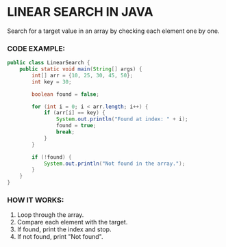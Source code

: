 # LINEAR SEARCH IN JAVA

Search for a target value in an array by checking each element one by one.

### CODE EXAMPLE:

```java
public class LinearSearch {
    public static void main(String[] args) {
        int[] arr = {10, 25, 30, 45, 50};
        int key = 30;

        boolean found = false;

        for (int i = 0; i < arr.length; i++) {
            if (arr[i] == key) {
                System.out.println("Found at index: " + i);
                found = true;
                break;
            }
        }

        if (!found) {
            System.out.println("Not found in the array.");
        }
    }
}
```

### HOW IT WORKS:

1. Loop through the array.
2. Compare each element with the target.
3. If found, print the index and stop.
4. If not found, print "Not found".
